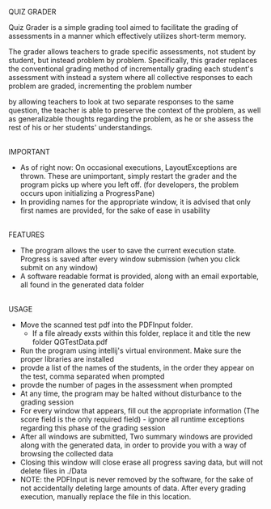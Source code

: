 QUIZ GRADER

Quiz Grader is a simple grading tool aimed to facilitate the
grading of assessments in a manner which effectively utilizes 
short-term memory.

The grader allows teachers to grade specific assessments, not 
student by student, but instead problem by problem. Specifically,
this grader replaces the conventional grading method of incrementally
grading each student's assessment with instead a system where all 
collective responses to each problem are graded, incrementing the 
problem number

by allowing teachers to look at two separate responses to the
same question, the teacher is able to preserve the context of the
problem, as well as generalizable thoughts regarding the problem, 
as he or she assess the rest of his or her students' understandings. 

<br>
IMPORTANT

- As of right now: On occasional executions, LayoutExceptions 
are thrown. These are unimportant, simply restart the grader and the
program picks up where you left off. (for developers, the problem
occurs upon initializing a ProgressPane)
- In providing names for the appropriate window, it is advised 
that only first names are provided, for the sake of ease in usability

<br>
FEATURES

- The program allows the user to save the current execution state. 
Progress is saved after every window submission (when you click submit on any window)
- A software readable format is provided, along with an email exportable, all found in the
generated data folder

<br>
USAGE

- Move the scanned test pdf into the PDFInput folder.
    - If a file already exsts within this folder, replace it and title
    the new folder QGTestData.pdf
- Run the program using intellij's virtual environment. Make sure the
proper libraries are installed
- provde a list of the names of the students, in the order they appear on
the test, comma separated when prompted
- provde the number of pages in the assessment when prompted
- At any time, the program may be halted without disturbance to the 
grading session
- For every window that appears, fill out the appropriate information
(The score field is the only required field) - ignore all runtime exceptions
regarding this phase of the grading session
- After all windows are submitted, Two summary windows are provided along with
the generated data, in order to provide you with a way of browsing the collected data
- Closing this window will close erase all progress saving data, but will not delete files in ./Data
- NOTE: the PDFInput is never removed by the software, for the sake of not accidentally deleting large amounts
of data. After every grading execution, manually replace the file in this location. 